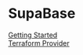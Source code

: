 # SupaBase
[Getting Started](https://supabase.com/docs/guides/getting-started)  
[Terraform Provider](https://supabase.com/docs/guides/platform/terraform)

